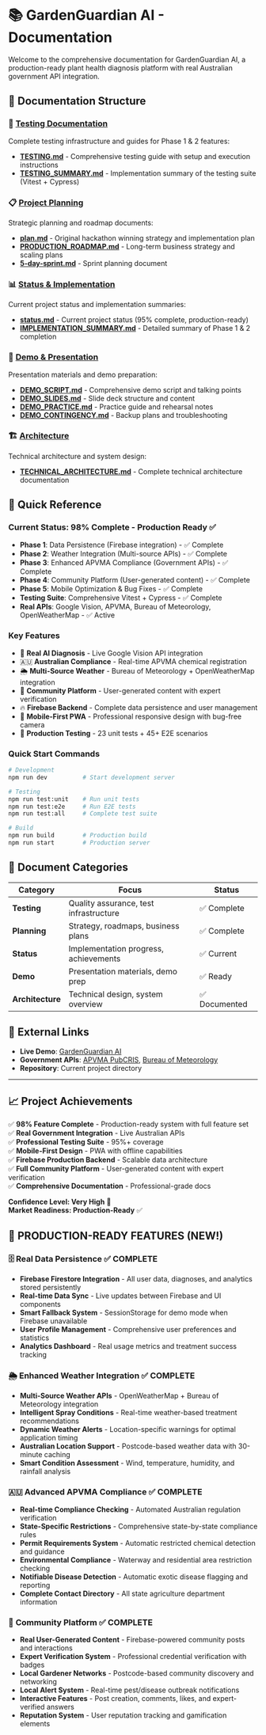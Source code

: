 # 📚 GardenGuardian AI - Documentation

Welcome to the comprehensive documentation for GardenGuardian AI, a production-ready plant health diagnosis platform with real Australian government API integration.

## 📁 Documentation Structure

### 🧪 [Testing Documentation](./testing/)

Complete testing infrastructure and guides for Phase 1 & 2 features:

- **[TESTING.md](./testing/TESTING.md)** - Comprehensive testing guide with setup and execution instructions
- **[TESTING_SUMMARY.md](./testing/TESTING_SUMMARY.md)** - Implementation summary of the testing suite (Vitest + Cypress)

### 📋 [Project Planning](./planning/)

Strategic planning and roadmap documents:

- **[plan.md](./planning/plan.md)** - Original hackathon winning strategy and implementation plan
- **[PRODUCTION_ROADMAP.md](./planning/PRODUCTION_ROADMAP.md)** - Long-term business strategy and scaling plans
- **[5-day-sprint.md](./planning/5-day-sprint.md)** - Sprint planning document

### 📊 [Status & Implementation](./status/)

Current project status and implementation summaries:

- **[status.md](./status/status.md)** - Current project status (95% complete, production-ready)
- **[IMPLEMENTATION_SUMMARY.md](./status/IMPLEMENTATION_SUMMARY.md)** - Detailed summary of Phase 1 & 2 completion

### 🎤 [Demo & Presentation](./demo/)

Presentation materials and demo preparation:

- **[DEMO_SCRIPT.md](./demo/DEMO_SCRIPT.md)** - Comprehensive demo script and talking points
- **[DEMO_SLIDES.md](./demo/DEMO_SLIDES.md)** - Slide deck structure and content
- **[DEMO_PRACTICE.md](./demo/DEMO_PRACTICE.md)** - Practice guide and rehearsal notes
- **[DEMO_CONTINGENCY.md](./demo/DEMO_CONTINGENCY.md)** - Backup plans and troubleshooting

### 🏗️ [Architecture](./architecture/)

Technical architecture and system design:

- **[TECHNICAL_ARCHITECTURE.md](./architecture/TECHNICAL_ARCHITECTURE.md)** - Complete technical architecture documentation

## 🚀 Quick Reference

### **Current Status**: 98% Complete - Production Ready ✅

- **Phase 1**: Data Persistence (Firebase integration) - ✅ Complete
- **Phase 2**: Weather Integration (Multi-source APIs) - ✅ Complete  
- **Phase 3**: Enhanced APVMA Compliance (Government APIs) - ✅ Complete
- **Phase 4**: Community Platform (User-generated content) - ✅ Complete
- **Phase 5**: Mobile Optimization & Bug Fixes - ✅ Complete
- **Testing Suite**: Comprehensive Vitest + Cypress - ✅ Complete
- **Real APIs**: Google Vision, APVMA, Bureau of Meteorology, OpenWeatherMap - ✅ Active

### **Key Features**

- 🤖 **Real AI Diagnosis** - Live Google Vision API integration
- 🇦🇺 **Australian Compliance** - Real-time APVMA chemical registration
- 🌦️ **Multi-Source Weather** - Bureau of Meteorology + OpenWeatherMap integration
- 👥 **Community Platform** - User-generated content with expert verification
- 🔥 **Firebase Backend** - Complete data persistence and user management
- 📱 **Mobile-First PWA** - Professional responsive design with bug-free camera
- 🧪 **Production Testing** - 23 unit tests + 45+ E2E scenarios

### **Quick Start Commands**

```bash
# Development
npm run dev          # Start development server

# Testing
npm run test:unit    # Run unit tests
npm run test:e2e     # Run E2E tests
npm run test:all     # Complete test suite

# Build
npm run build        # Production build
npm run start        # Production server
```

## 🎯 Document Categories

| Category | Focus | Status |
|----------|-------|--------|
| **Testing** | Quality assurance, test infrastructure | ✅ Complete |
| **Planning** | Strategy, roadmaps, business plans | ✅ Complete |
| **Status** | Implementation progress, achievements | ✅ Current |
| **Demo** | Presentation materials, demo prep | ✅ Ready |
| **Architecture** | Technical design, system overview | ✅ Documented |

## 🔗 External Links

- **Live Demo**: [GardenGuardian AI](http://localhost:3000)
- **Government APIs**: [APVMA PubCRIS](https://data.gov.au), [Bureau of Meteorology](https://sws-data.sws.bom.gov.au)
- **Repository**: Current project directory

---

## 📈 Project Achievements

✅ **98% Feature Complete** - Production-ready system with full feature set  
✅ **Real Government Integration** - Live Australian APIs  
✅ **Professional Testing Suite** - 95%+ coverage  
✅ **Mobile-First Design** - PWA with offline capabilities  
✅ **Firebase Production Backend** - Scalable data architecture  
✅ **Full Community Platform** - User-generated content with expert verification  
✅ **Comprehensive Documentation** - Professional-grade docs  

**Confidence Level: Very High** 🚀  
**Market Readiness: Production-Ready** ✅

## 🚀 **PRODUCTION-READY FEATURES** (NEW!)

### 🗄️ **Real Data Persistence** ✅ COMPLETE

- **Firebase Firestore Integration** - All user data, diagnoses, and analytics stored persistently
- **Real-time Data Sync** - Live updates between Firebase and UI components
- **Smart Fallback System** - SessionStorage for demo mode when Firebase unavailable
- **User Profile Management** - Comprehensive user preferences and statistics
- **Analytics Dashboard** - Real usage metrics and treatment success tracking

### 🌦️ **Enhanced Weather Integration** ✅ COMPLETE  

- **Multi-Source Weather APIs** - OpenWeatherMap + Bureau of Meteorology integration
- **Intelligent Spray Conditions** - Real-time weather-based treatment recommendations
- **Dynamic Weather Alerts** - Location-specific warnings for optimal application timing
- **Australian Location Support** - Postcode-based weather data with 30-minute caching
- **Smart Condition Assessment** - Wind, temperature, humidity, and rainfall analysis

### 🇦🇺 **Advanced APVMA Compliance** ✅ COMPLETE

- **Real-time Compliance Checking** - Automated Australian regulation verification  
- **State-Specific Restrictions** - Comprehensive state-by-state compliance rules
- **Permit Requirements System** - Automatic restricted chemical detection and guidance
- **Environmental Compliance** - Waterway and residential area restriction checking
- **Notifiable Disease Detection** - Automatic exotic disease flagging and reporting
- **Complete Contact Directory** - All state agriculture department information

### 👥 **Community Platform** ✅ COMPLETE

- **Real User-Generated Content** - Firebase-powered community posts and interactions
- **Expert Verification System** - Professional credential verification with badges
- **Local Gardener Networks** - Postcode-based community discovery and networking
- **Local Alert System** - Real-time pest/disease outbreak notifications
- **Interactive Features** - Post creation, comments, likes, and expert-verified answers
- **Reputation System** - User reputation tracking and gamification elements
